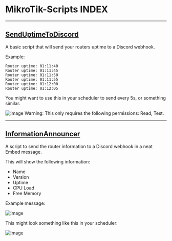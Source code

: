 # MikroTik-Scripts INDEX

---
## [SendUptimeToDiscord](https://github.com/Shirozy/MikroTik-Scripts/blob/main/SendUptimeToDiscord.rsc)
A basic script that will send your routers uptime to a Discord webhook. 

Example:
```rsc
Router uptime: 01:11:40
Router uptime: 01:11:45
Router uptime: 01:11:50
Router uptime: 01:11:55
Router uptime: 01:12:00
Router uptime: 01:12:05
```
You might want to use this in your scheduler to send every 5s, or something similar. 

![image](https://github.com/user-attachments/assets/9b0d181b-8d2c-4fe1-a75e-ea7c43be20af)
Warning: This only requires the following permissions: Read, Test.

---
## [InformationAnnouncer](https://github.com/Shirozy/MikroTik-Scripts/blob/main/InformationAnnouncer.rsc)
A script to send the router information to a Discord webhook in a neat Embed message. 

This will show the following information:
- Name
- Version
- Uptime
- CPU Load
- Free Memory

Example message:

![image](https://github.com/user-attachments/assets/05392dbb-e926-45d6-9864-59f70a0efcae)

This might look something like this in your scheduler:

![image](https://github.com/user-attachments/assets/d70cdd41-900f-46b0-af86-28db28d4bc47)
